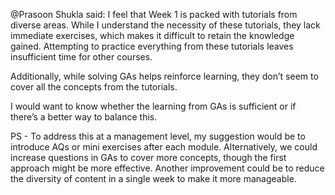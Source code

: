 @Prasoon Shukla said: I feel that Week 1 is packed with tutorials from diverse areas. While I understand the necessity of these tutorials, they lack immediate exercises, which makes it difficult to retain the knowledge gained. Attempting to practice everything from these tutorials leaves insufficient time for other courses.


Additionally, while solving GAs helps reinforce learning, they don’t seem to cover all the concepts from the tutorials.


I would want to know whether the learning from GAs is sufficient or if there’s a better way to balance this.


PS \- To address this at a management level, my suggestion would be to introduce AQs or mini exercises after each module. Alternatively, we could increase questions in GAs to cover more concepts, though the first approach might be more effective. Another improvement could be to reduce the diversity of content in a single week to make it more manageable.

